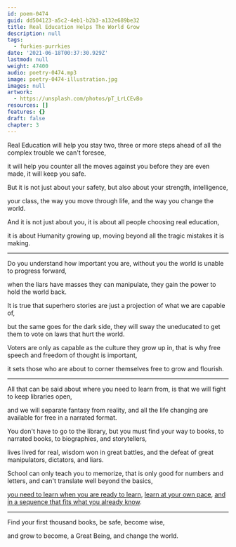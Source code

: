 ```yaml
---
id: poem-0474
guid: dd504123-a5c2-4eb1-b2b3-a132e689be32
title: Real Education Helps The World Grow
description: null
tags:
  - furkies-purrkies
date: '2021-06-18T00:37:30.929Z'
lastmod: null
weight: 47400
audio: poetry-0474.mp3
image: poetry-0474-illustration.jpg
images: null
artwork:
  - https://unsplash.com/photos/pT_LrLCEvBo
resources: []
features: {}
draft: false
chapter: 3
---
```


Real Education will help you stay two, three or more steps ahead of all the complex trouble we can't foresee,

it will help you counter all the moves against you before they are even made, it will keep you safe.

But it is not just about your safety, but also about your strength, intelligence,

your class, the way you move through life, and the way you change the world.

And it is not just about you, it is about all people choosing real education,

it is about Humanity growing up, moving beyond all the tragic mistakes it is making.

---

Do you understand how important you are, without you the world is unable to progress forward,

when the liars have masses they can manipulate, they gain the power to hold the world back.

It is true that superhero stories are just a projection of what we are capable of,

but the same goes for the dark side, they will sway the uneducated to get them to vote on laws that hurt the world.

Voters are only as capable as the culture they grow up in, that is why free speech and freedom of thought is important,

it sets those who are about to corner themselves free to grow and flourish.

---

All that can be said about where you need to learn from, is that we will fight to keep libraries open,

and we will separate fantasy from reality, and all the life changing are available for free in a narrated format.

You don't have to go to the library, but you must find your way to books, to narrated books, to biographies, and storytellers,

lives lived for real, wisdom won in great battles, and the defeat of great manipulators, dictators, and liars.

School can only teach you to memorize, that is only good for numbers and letters, and can't translate well beyond the basics,

[you need to learn when you are ready to learn](https://www.youtube.com/watch?v=sxyKNMrhEvY), [learn at your own pace](https://www.youtube.com/watch?v=LwIyy1Fi-4Q), [and in a sequence that fits what you already know](https://www.youtube.com/watch?v=rKS_HhdSJ_4).

---

Find your first thousand books, be safe, become wise,

and grow to become, a Great Being, and change the world.
